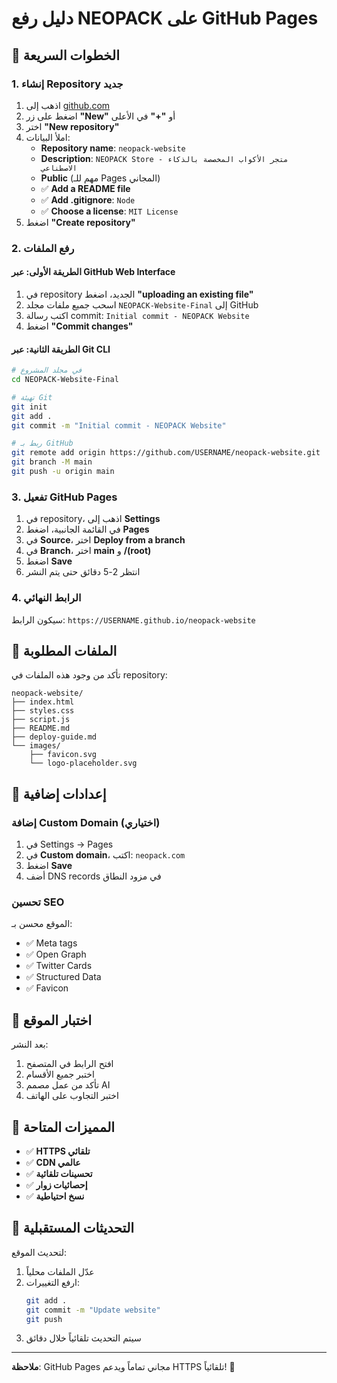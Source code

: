 # دليل رفع NEOPACK على GitHub Pages

## 🚀 الخطوات السريعة

### 1. إنشاء Repository جديد
1. اذهب إلى [github.com](https://github.com)
2. اضغط على زر **"New"** أو **"+"** في الأعلى
3. اختر **"New repository"**
4. املأ البيانات:
   - **Repository name**: `neopack-website`
   - **Description**: `NEOPACK Store - متجر الأكواب المخصصة بالذكاء الاصطناعي`
   - **Public** (مهم للـ Pages المجاني)
   - ✅ **Add a README file**
   - ✅ **Add .gitignore**: `Node`
   - ✅ **Choose a license**: `MIT License`
5. اضغط **"Create repository"**

### 2. رفع الملفات
#### الطريقة الأولى: عبر GitHub Web Interface
1. في repository الجديد، اضغط **"uploading an existing file"**
2. اسحب جميع ملفات مجلد `NEOPACK-Website-Final` إلى GitHub
3. اكتب رسالة commit: `Initial commit - NEOPACK Website`
4. اضغط **"Commit changes"**

#### الطريقة الثانية: عبر Git CLI
```bash
# في مجلد المشروع
cd NEOPACK-Website-Final

# تهيئة Git
git init
git add .
git commit -m "Initial commit - NEOPACK Website"

# ربط بـ GitHub
git remote add origin https://github.com/USERNAME/neopack-website.git
git branch -M main
git push -u origin main
```

### 3. تفعيل GitHub Pages
1. في repository، اذهب إلى **Settings**
2. في القائمة الجانبية، اضغط **Pages**
3. في **Source**، اختر **Deploy from a branch**
4. في **Branch**، اختر **main** و **/(root)**
5. اضغط **Save**
6. انتظر 2-5 دقائق حتى يتم النشر

### 4. الرابط النهائي
سيكون الرابط: `https://USERNAME.github.io/neopack-website`

## 📁 الملفات المطلوبة

تأكد من وجود هذه الملفات في repository:
```
neopack-website/
├── index.html
├── styles.css
├── script.js
├── README.md
├── deploy-guide.md
└── images/
    ├── favicon.svg
    └── logo-placeholder.svg
```

## 🔧 إعدادات إضافية

### إضافة Custom Domain (اختياري)
1. في Settings → Pages
2. في **Custom domain**، اكتب: `neopack.com`
3. اضغط **Save**
4. أضف DNS records في مزود النطاق

### تحسين SEO
الموقع محسن بـ:
- ✅ Meta tags
- ✅ Open Graph
- ✅ Twitter Cards
- ✅ Structured Data
- ✅ Favicon

## 📱 اختبار الموقع

بعد النشر:
1. افتح الرابط في المتصفح
2. اختبر جميع الأقسام
3. تأكد من عمل مصمم AI
4. اختبر التجاوب على الهاتف

## 🎯 المميزات المتاحة

- ✅ **HTTPS تلقائي**
- ✅ **CDN عالمي**
- ✅ **تحسينات تلقائية**
- ✅ **إحصائيات زوار**
- ✅ **نسخ احتياطية**

## 🔄 التحديثات المستقبلية

لتحديث الموقع:
1. عدّل الملفات محلياً
2. ارفع التغييرات:
   ```bash
   git add .
   git commit -m "Update website"
   git push
   ```
3. سيتم التحديث تلقائياً خلال دقائق

---

**ملاحظة**: GitHub Pages مجاني تماماً ويدعم HTTPS تلقائياً! 🚀 